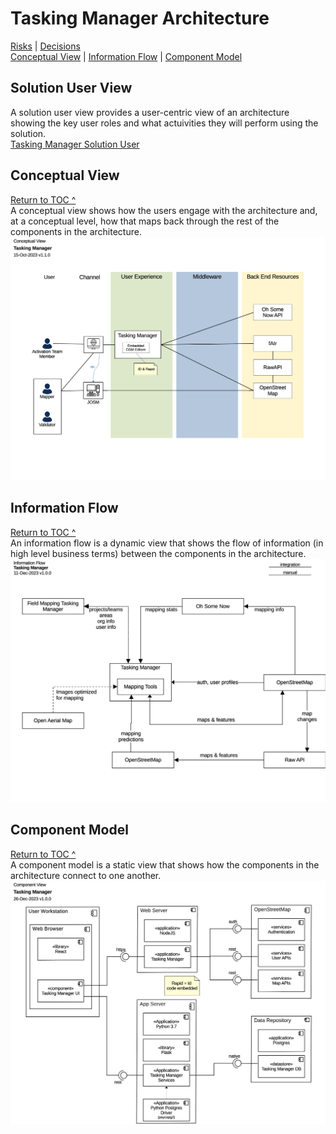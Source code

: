 # Tasking Manager Architecture
[Risks](Tasking%20Manager%20Risks.md) | [Decisions](Tasking%20Manager%20Decisions.md)<br/>
[Conceptual View](#conceptual-view) | [Information Flow](#information-flow) | [Component Model](#component-model)

## Solution User View
A solution user view provides a user-centric view of an architecture showing the key user roles and what actuivities they will perform using the solution.<br/>
[Tasking Manager Solution User](Tasking%20Manager%20Solution%20User.pdf)

## Conceptual View
[Return to TOC ^](#tasking-manager-architecture)<br/>
A conceptual view shows how the users engage with the architecture and, at a conceptual level, how that maps back through the rest of the components in the architecture.
![Tasking Manager Conceptual](Tasking%20Manager%20Conceptual.png)

## Information Flow
[Return to TOC ^](#tasking-manager-architecture)<br/>
An information flow is a dynamic view that shows the flow of information (in high level business terms) between the components in the architecture.
![Tasking Manager Information Flow](Tasking%20Manager%20Information%20Flow.png)

## Component Model 
[Return to TOC ^](#tasking-manager-architecture)<br/>
A component model is a static view that shows how the components in the architecture connect to one another.
![Tasking Manager Component](Tasking%20Manager%20Component.png)


